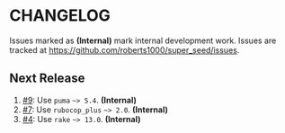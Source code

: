 # CHANGELOG

Issues marked as **(Internal)** mark internal development work. Issues are tracked at https://github.com/roberts1000/super_seed/issues.

## Next Release

1. [#9](../../issues/9): Use `puma` `~> 5.4`. **(Internal)**
1. [#7](../../issues/7): Use `rubocop_plus` `~> 2.0`. **(Internal)**
1. [#4](../../issues/4): Use `rake` `~> 13.0`. **(Internal)**
